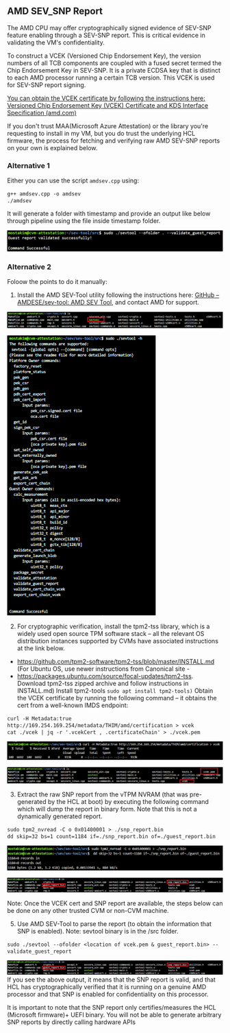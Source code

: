 ## AMD SEV_SNP Report
The AMD CPU may offer cryptographically signed evidence of SEV-SNP feature enabling through a SEV-SNP report. This is critical evidence in validating the VM's confidentiality.

To construct a VCEK (Versioned Chip Endorsement Key), the version numbers of all TCB components are coupled with a fused secret termed the Chip Endorsement Key in SEV-SNP. It is a private ECDSA key that is distinct to each AMD processor running a certain TCB version. This VCEK is used for SEV-SNP report signing.

[You can obtain the VCEK certificate by following the instructions here: Versioned Chip Endorsement Key (VCEK) Certificate and KDS Interface Specification (amd.com)](https://www.amd.com/system/files/TechDocs/57230.pdf)

If you don't trust MAA(Microsoft Azure Attestation) or the library you're requesting to install in my VM, but you do trust the underlying HCL firmware, the process for fetching and verifying raw AMD SEV-SNP reports on your own is explained below.

### Alternative 1
Either you can use the script ```amdsev.cpp``` using:
```
g++ amdsev.cpp -o amdsev
./amdsev
``` 
It will generate a folder with timestamp and provide an output like below through pipeline using the file inside timestamp folder.

![snp2.png](./Images/snp2.PNG)

### Alternative 2
Foloow the points to do it manually:

1. Install the AMD SEV-Tool utility following the instructions here: [GitHub – AMDESE/sev-tool: AMD SEV Tool](https://github.com/AMDESE/sev-tool), and contact AMD for support.

![snp3.png](./Images/snp3.PNG)

![snp7.png](./Images/snp7.PNG)

2. For cryptographic verification, install the tpm2-tss library, which is a widely used open source TPM software stack – all the relevant OS distribution instances supported by CVMs have associated instructions at the link below.
- https://github.com/tpm2-software/tpm2-tss/blob/master/INSTALL.md
(For Ubuntu OS, use newer instructions from Canonical site -
- https://packages.ubuntu.com/source/focal-updates/tpm2-tss. Download tpm2-tss zipped archive and follow instructions in INSTALL.md)
Install tpm2-tools ```sudo apt install tpm2-tools)```
Obtain the VCEK certificate by running the following command – it obtains the cert from a well-known IMDS endpoint:

```
curl -H Metadata:true http://169.254.169.254/metadata/THIM/amd/certification > vcek
cat ./vcek | jq -r '.vcekCert , .certificateChain' > ./vcek.pem
```
![snp6.png](./Images/snp6.PNG)

![snp4.png](./Images/snp4.PNG)

3. Extract the raw SNP report from the vTPM NVRAM (that was pre-generated by the HCL at boot) by executing the following command which will dump the report in binary form. Note that this is not a dynamically generated report.

```
sudo tpm2_nvread -C o 0x01400001 > ./snp_report.bin
dd skip=32 bs=1 count=1184 if=./snp_report.bin of=./guest_report.bin
```
![snp5.png](./Images/snp5.PNG)

![snp1.png](./Images/snp1.PNG)

Note: Once the VCEK cert and SNP report are available, the steps below can be done on any other trusted CVM or non-CVM machine. 

5. Use AMD SEV-Tool to parse the report (to obtain the information that SNP is enabled). Note: sevtool binary is in the /src folder.
```
sudo ./sevtool --ofolder <location of vcek.pem & guest_report.bin> --validate_guest_report
```
![snp1.png](./Images/snp1.PNG)
If you see the above output, it means that the SNP report is valid, and that HCL has cryptographically verified that it is running on a genuine AMD processor and that SNP is enabled for confidentiality on this processor.

It is important to note that the SNP report only certifies/measures the HCL (Microsoft firmware)+ UEFI binary. You will not be able to generate arbitrary SNP reports by directly calling hardware APIs